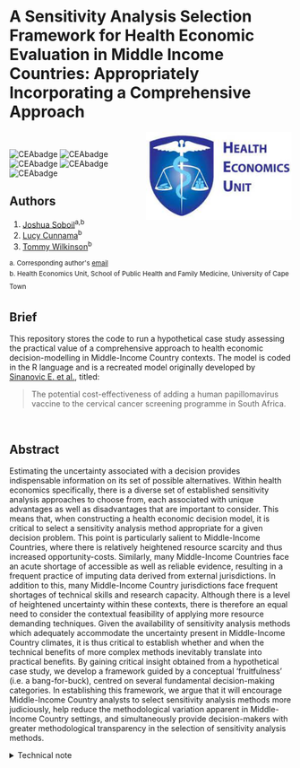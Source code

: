 # A Sensitivity Analysis Selection Framework for Health Economic Evaluation in Middle Income Countries: Appropriately Incorporating a Comprehensive Approach

<img src="misc/logo.jpg" width="260" align="right" />
<br/>

![CEAbadge](https://img.shields.io/github/issues/jSoboil/Dissertation)
![CEAbadge](https://img.shields.io/github/last-commit/jSoboil/Dissertation)
![CEAbadge](https://img.shields.io/github/license/jSoboil/Dissertation)
![CEAbadge](https://img.shields.io/badge/R-v4.0.0+-blue)
![CEAbadge](https://img.shields.io/badge/JAGS-v4.3.0-blue)

## Authors
1. [Joshua Soboil](https://orcid.org/0000-0003-1362-8465)<sup>a,b</sup>
2. [Lucy Cunnama](https://orcid.org/0000-0003-2134-4905)<sup>b</sup>
3. [Tommy Wilkinson](https://orcid.org/0000-0003-0806-2196)<sup>b</sup>

<sup>a. Corresponding author's [email](mailto:soboil.joshua@gmail.com) <br/>
b. Health Economics Unit, School of Public Health and Family Medicine, University of Cape Town<sup>
<br/>

## Brief
This repository stores the code to run a hypothetical case study assessing the practical value of a comprehensive approach to health economic decision-modelling in Middle-Income Country contexts. The model is coded in the R language and is a recreated model originally developed by [Sinanovic E. et al.](https://doi.org/10.1016/j.vaccine.2009.08.004), titled:

>The potential cost-effectiveness of adding a human papillomavirus vaccine to the cervical cancer screening programme in South Africa.

<br/>

## Abstract
Estimating the uncertainty associated with a decision provides indispensable information on its set of possible alternatives. Within health economics specifically, there is a diverse set of established sensitivity analysis approaches to choose from, each associated with unique advantages as well as disadvantages that are important to consider. This means that, when constructing a health economic decision model, it is critical to select a sensitivity analysis method appropriate for a given decision problem. This point is particularly salient to Middle-Income Countries, where there is relatively heightened resource scarcity and thus increased opportunity-costs. Similarly, many Middle-Income Countries face an acute shortage of accessible as well as reliable evidence, resulting in a frequent practice of imputing data derived from external jurisdictions. In addition to this, many Middle-Income Country jurisdictions face frequent shortages of technical skills and research capacity. Although there is a level of heightened uncertainty within these contexts, there is therefore an equal need to consider the contextual feasibility of applying more resource demanding techniques. Given the availability of sensitivity analysis methods which adequately accommodate the uncertainty present in Middle-Income Country climates, it is thus critical to establish whether and when the technical benefits of more complex methods inevitably translate into practical benefits. By gaining critical insight obtained from a hypothetical case study, we develop a framework guided by a conceptual ‘fruitfulness’ (i.e. a bang-for-buck), centred on several fundamental decision-making categories. In establishing this framework, we argue that it will encourage Middle-Income Country analysts to select sensitivity analysis methods more judiciously, help reduce the methodological variation apparent in Middle-Income Country settings, and simultaneously provide decision-makers with greater methodological transparency in the selection of sensitivity analysis methods.

<details>
<summary>Technical note</summary>
Before running the model, ensure that the local working directory is set to the location of the .Rproj folder saved on your computer. In RStudio, the easiest way to select the local directory path is by pressing Ctrl + Shift + H.

The coding style throughout the model follows the framework proposed by [Alarid-Escudero F. et al.](https://doi.org/10.1007/s40273-019-00837-x) titled:

>A Need for Change! A Coding Framework for Improving Transparency in Decision Modeling. 

<br/>